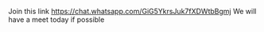 Join this link https://chat.whatsapp.com/GiG5YkrsJuk7fXDWtbBgmj
We will have a meet today if possible 